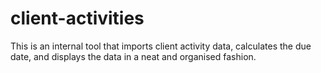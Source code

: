 # client-activities
This is an internal tool that imports client activity data, calculates the due date, and displays the data in a neat and organised fashion.
